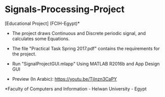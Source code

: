 # Signals-Processing-Project 
[Educational Project] (FCIH-Egypt)*

- The project draws Continuous and Discrete periodic signal, and calculates some Equations.

- The file "Practical Task Spring 2017.pdf" contains the requirements for the project.

- Run "SignalProjectGUI.mlapp" Using MATLAB R2016b and App Design GUI

- Preview (In Arabic): https://youtu.be/TjInzn3CaPY 

*Faculty of Computers and Information - Helwan University - Egypt

